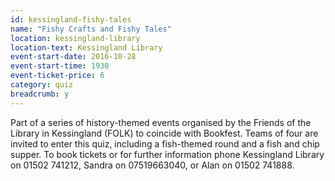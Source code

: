 ```yaml
---
id: kessingland-fishy-tales
name: "Fishy Crafts and Fishy Tales"
location: kessingland-library
location-text: Kessingland Library
event-start-date: 2016-10-28
event-start-time: 1930
event-ticket-price: 6
category: quiz
breadcrumb: y
---
```

Part of a series of history-themed events organised by the Friends of the Library in Kessingland (FOLK) to coincide with Bookfest.  Teams of four are invited to enter this quiz, including a fish-themed round and a fish and chip supper. To book tickets or for further information phone Kessingland Library on 01502 741212, Sandra on 07519663040, or Alan on 01502 741888.
